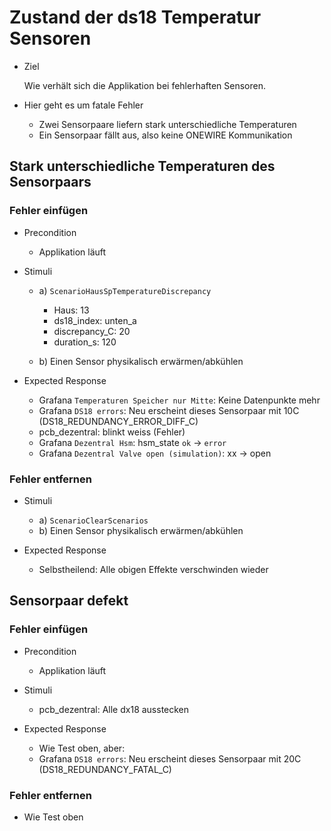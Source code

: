 # Zustand der ds18 Temperatur Sensoren

* Ziel

  Wie verhält sich die Applikation bei fehlerhaften Sensoren.

* Hier geht es um fatale Fehler
  * Zwei Sensorpaare liefern stark unterschiedliche Temperaturen
  * Ein Sensorpaar fällt aus, also keine ONEWIRE Kommunikation

## Stark unterschiedliche Temperaturen des Sensorpaars

### Fehler einfügen

* Precondition

  * Applikation läuft

* Stimuli

  * a) `ScenarioHausSpTemperatureDiscrepancy`

    * Haus: 13
    * ds18_index: unten_a
    * discrepancy_C: 20
    * duration_s: 120

  * b) Einen Sensor physikalisch erwärmen/abkühlen

* Expected Response

  * Grafana `Temperaturen Speicher nur Mitte`: Keine Datenpunkte mehr
  * Grafana `DS18 errors`: Neu erscheint dieses Sensorpaar mit 10C (DS18_REDUNDANCY_ERROR_DIFF_C)
  * pcb_dezentral: blinkt weiss (Fehler)
  * Grafana `Dezentral Hsm`: hsm_state `ok` -> `error`
  * Grafana `Dezentral Valve open (simulation)`: xx -> open

### Fehler entfernen

* Stimuli

  * a) `ScenarioClearScenarios`
  * b) Einen Sensor physikalisch erwärmen/abkühlen

* Expected Response
  * Selbstheilend: Alle obigen Effekte verschwinden wieder

## Sensorpaar defekt

### Fehler einfügen

* Precondition

  * Applikation läuft

* Stimuli
  * pcb_dezentral: Alle dx18 ausstecken

* Expected Response
  * Wie Test oben, aber:
  * Grafana `DS18 errors`: Neu erscheint dieses Sensorpaar mit 20C (DS18_REDUNDANCY_FATAL_C)

### Fehler entfernen

  * Wie Test oben